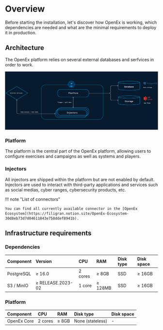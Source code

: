 # Overview

Before starting the installation, let's discover how OpenEx is working, which dependencies are needed and what are the minimal requirements to deploy it in production.

## Architecture

The OpenEx platform relies on several external databases and serfvices in order to work.

![Architecture](assets/openex_stack.png)

### Platform

The platform is the central part of the OpenEx platform, allowing users to configure exercises and campaigns as well as systems and players.

### Injectors

All injectors are shipped within the platform but are not enabled by default. Injectors are used to interact with third-party applications and services such as social medias, cyber ranges, cybersecurity products, etc.

!!! note "List of connectors"

    You can find all currently available connector in the [OpenEx Ecosystem](https://filigran.notion.site/OpenEx-Ecosystem-30d8eb73d7d04611843e758ddef8941b).

## Infrastructure requirements

### Dependencies

| Component   | Version            | CPU       | RAM          | Disk type                    | Disk space      |
|:------------|:-------------------|:----------| :----------- | :--------------------------- | :-------------- |
| PostgreSQL  | ≥ 16.0            | 2 cores   | ≥ 8GB        | SSD                          | ≥ 16GB          |
| S3 / MinIO  | ≥ RELEASE.2023-02 | 1 core    | ≥ 128MB      | SSD                          | ≥ 16GB          |

### Platform

| Component   | CPU         | RAM          | Disk type                         | Disk space      |
|:------------| :---------- | :----------- | :-------------------------------- | :-------------- |
| OpenEx Core | 2 cores     | ≥ 8GB        | None (stateless)                  | -               |